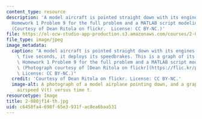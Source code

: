 ```yaml
---
content_type: resource
description: 'A model aircraft is pointed straight down with its engines off. See
  Homework 1 Problem 9 for the full problem and a MATLAB script modeling the solution.
  (Courtesy of Dean Ritola on flickr.  License: CC BY-NC.)'
file: https://ol-ocw-studio-app-production.s3.amazonaws.com/courses/2-087-engineering-math-differential-equations-and-linear-algebra-fall-2014/c6458fa4698f65e3931fac8ea6baa531_2-080jf14-th.jpg
file_type: image/jpeg
image_metadata:
  caption: "A model aircraft is pointed straight down with its engines off. After\
    \ five seconds, it deploys its speedbrakes. This is a graph of its velocity. See\
    \ Homework 1 Problem 9 for the full problem and a MATLAB script modeling the solution.\
    \ (Photograph courtesy of [Dean Ritola on flickr](https://flic.kr/p/8UGAcG).\_\
    \ License: CC BY-NC.)"
  credit: 'Courtesy of Dean Ritola on flickr. License: CC BY-NC.'
  image-alt: A photograph of a model airplane pointing down, and a graph of the plane's
    airspeed V(t) versus time t.
resourcetype: Image
title: 2-080jf14-th.jpg
uid: c6458fa4-698f-65e3-931f-ac8ea6baa531
---
```

